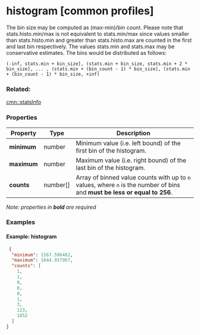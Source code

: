 # histogram [common profiles]

The bin size may be computed as (max-min)/bin count. Please note that stats.histo.min/max is not equivalent to stats.min/max since values smaller than stats.histo.min and greater than stats.histo.max are counted in the first and last bin respectively. The values stats.min and stats.max may be conservative estimates. The bins would be distributed as follows:

```(-inf, stats.min + bin_size], (stats.min + bin_size, stats.min + 2 * bin_size], ... , (stats.min + (bin_count - 1) * bin_size], (stats.min + (bin_count - 1) * bin_size, +inf)```

### Related:

[cmn::statsInfo](statsInfo.cmn.md)
### Properties

| Property | Type | Description |
| --- | --- | --- |
| **minimum** | number | Minimum value (i.e. left bound) of the first bin of the histogram. |
| **maximum** | number | Maximum value (i.e. right bound) of the last bin of the histogram. |
| **counts** | number[] | Array of binned value counts with up to ```n``` values, where ```n``` is the number of bins and **must be less or equal to 256**. |

*Note: properties in **bold** are required*

### Examples 

#### Example: histogram 

```json
 {
  "minimum": 1567.596482,
  "maximum": 1644.937967,
  "counts": [
    1,
    1,
    0,
    0,
    0,
    1,
    3,
    123,
    1852
  ]
} 
```

